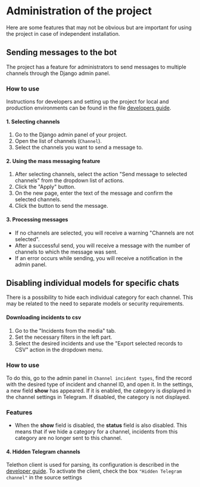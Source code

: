 # Administration of the project

Here are some features that may not be obvious but are important for using the project in case of independent installation.

## Sending messages to the bot

The project has a feature for administrators to send messages to multiple channels through the Django admin panel.

### How to use

Instructions for developers and setting up the project for local and production environments can be found in the file [developers guide](https://neuro-parser.readthedocs.io/ru/latest/ru/developers.html).

#### 1. Selecting channels

1. Go to the Django admin panel of your project.
2. Open the list of channels (`Channel`).
3. Select the channels you want to send a message to.

#### 2. Using the mass messaging feature

1. After selecting channels, select the action "Send message to selected channels" from the dropdown list of actions.
2. Click the "Apply" button.
3. On the new page, enter the text of the message and confirm the selected channels.
4. Click the button to send the message.

#### 3. Processing messages

- If no channels are selected, you will receive a warning "Channels are not selected".
- After a successful send, you will receive a message with the number of channels to which the message was sent.
- If an error occurs while sending, you will receive a notification in the admin panel.


## Disabling individual models for specific chats

There is a possibility to hide each individual category for each channel. This may be related to the need to separate models or security requirements.

#### Downloading incidents to csv

1. Go to the "Incidents from the media" tab.
2. Set the necessary filters in the left part.
3. Select the desired incidents and use the "Export selected records to CSV" action in the dropdown menu.

### How to use

To do this, go to the admin panel in `Channel incident types`, find the record with the desired type of incident and channel ID, and open it. In the settings, a new field **show** has appeared. If it is enabled, the category is displayed in the channel settings in Telegram. If disabled, the category is not displayed.

### Features

- When the **show** field is disabled, the **status** field is also disabled. This means that if we hide a category for a channel, incidents from this category are no longer sent to this channel.

#### 4. Hidden Telegram channels

Telethon client is used for parsing, its configuration is described in the [developer guide](developers.md).
To activate the client, check the box `"Hidden Telegram channel"` in the source settings

